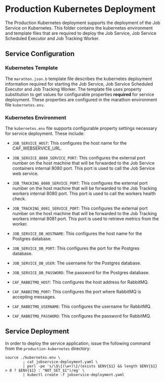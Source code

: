 # Production Kubernetes Deployment

The Production Kubernetes deployment supports the deployment of the Job Service on Kubernetes. This folder contains the kubernetes environment and template files that are required to deploy the Job Service, Job Service Scheduled Executor and Job Tracking Worker.

## Service Configuration

### Kubernetes Template
The `marathon.json.b` template file describes the kubernetes deployment information required for starting the Job Service, Job Service Scheduled Executor and Job Tracking Worker. The template file uses property substitution to get values for configurable properties **required** for service deployment. These properties are configured in the marathon environment file `kubernetes.env`.

### Kubernetes Environment
The `kubernetes.env` file supports configurable property settings necessary for service deployment. These include:

- `JOB_SERVICE_HOST`: This configures the host name for the CAF_WEBSERVICE_URL.

- `JOB_SERVICE_8080_SERVICE_PORT`: This configures the external port number on the host machine that will be forwarded to the Job Service containers internal 8080 port. This port is used to call the Job Service web service. 

- `JOB_TRACKING_8080_SERVICE_PORT`: This configures the external port number on the host machine that will be forwarded to the Job Tracking workers internal 8080 port. This port is used to call the workers health check.

- `JOB_TRACKING_8081_SERVICE_PORT`: This configures the external port number on the host machine that will be forwarded to the Job Tracking workers internal 8081 port. This port is used to retrieve metrics from the worker.

- `JOB_SERVICE_DB_HOSTNAME`: This configures the host name for the Postgres database.

- `JOB_SERVICE_DB_PORT`: This configures the port for the Postgres database.

- `JOB_SERVICE_DB_USER`: The username for the Postgres database.

- `JOB_SERVICE_DB_PASSWORD`: The password for the Postgres database.

- `CAF_RABBITMQ_HOST`: This configures the host address for RabbitMQ.

- `CAF_RABBITMQ_PORT`: This configures the port where RabbitMQ is accepting messages.

- `CAF_RABBITMQ_USERNAME`: This configures the username for RabbitMQ.

- `CAF_RABBITMQ_PASSWORD`: This configures the password for RabbitMQ.

## Service Deployment
In order to deploy the service application, issue the following command from the `production-kubernetes` directory:

	source ./kubernetes.env \
            ; cat jobservice-deployment.yaml \
            | perl -pe 's/\$\{(\w+)\}/(exists $ENV{$1} && length $ENV{$1} > 0 ? $ENV{$1} : "NOT_SET_$1")/eg' \
            | kubectl create -f jobservice-deployment.yaml
